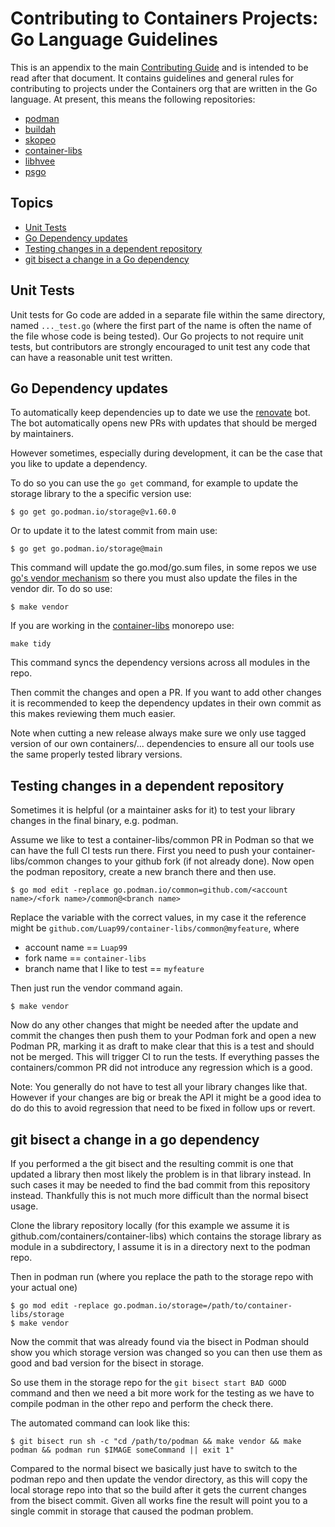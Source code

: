 # Contributing to Containers Projects: Go Language Guidelines

This is an appendix to the main [Contributing Guide](./CONTRIBUTING.md) and is intended to be read after that document.
It contains guidelines and general rules for contributing to projects under the Containers org that are written in the Go language.
At present, this means the following repositories:

- [podman](https://github.com/containers/podman)
- [buildah](https://github.com/containers/buildah)
- [skopeo](https://github.com/containers/skopeo)
- [container-libs](https://github.com/containers/container-libs)
- [libhvee](https://github.com/containers/libhvee)
- [psgo](https://github.com/containers/psgo)

## Topics

* [Unit Tests](#unit-tests)
* [Go Dependency updates](#go-dependency-updates)
* [Testing changes in a dependent repository](#testing-changes-in-a-dependent-repository)
* [git bisect a change in a Go dependency](#git-bisect-a-change-in-a-go-dependency)

## Unit Tests

Unit tests for Go code are added in a separate file within the same directory, named `..._test.go` (where the first part of the name is often the name of the file whose code is being tested).
Our Go projects to not require unit tests, but contributors are strongly encouraged to unit test any code that can have a reasonable unit test written.

## Go Dependency updates

To automatically keep dependencies up to date we use the [renovate](https://github.com/renovatebot/renovate) bot.
The bot automatically opens new PRs with updates that should be merged by maintainers.

However sometimes, especially during development, it can be the case that you like to update a dependency.

To do so you can use the `go get` command, for example to update the storage library to the a specific version use:
```
$ go get go.podman.io/storage@v1.60.0
```

Or to update it to the latest commit from main use:
```
$ go get go.podman.io/storage@main
```

This command will update the go.mod/go.sum files, in some repos we use [go's vendor mechanism](https://go.dev/ref/mod#vendoring)
so there you must also update the files in the vendor dir. To do so use:
```
$ make vendor
```

If you are working in the [container-libs](https://github.com/containers/container-libs) monorepo use:
```
make tidy
```
This command syncs the dependency versions across all modules in the repo.


Then commit the changes and open a PR. If you want to add other changes it is recommended to keep the
dependency updates in their own commit as this makes reviewing them much easier.

Note when cutting a new release always make sure we only use tagged version of our own containers/...
dependencies to ensure all our tools use the same properly tested library versions.

## Testing changes in a dependent repository

Sometimes it is helpful (or a maintainer asks for it) to test your library changes in the final binary, e.g. podman.

Assume we like to test a container-libs/common PR in Podman so that we can have the full CI tests run there.
First you need to push your container-libs/common changes to your github fork (if not already done).
Now open the podman repository, create a new branch there and then use.
```
$ go mod edit -replace go.podman.io/common=github.com/<account name>/<fork name>/common@<branch name>
```
Replace the variable with the correct values, in my case it the reference might be `github.com/Luap99/container-libs/common@myfeature`, where
 - account name == `Luap99`
 - fork name == `container-libs`
 - branch name that I like to test == `myfeature`

Then just run the vendor command again.
```
$ make vendor
```

Now do any other changes that might be needed after the update and commit the changes then push them
to your Podman fork and open a new Podman PR, marking it as draft to make clear that this is a test
and should not be merged. This will trigger CI to run the tests. If everything passes the
containers/common PR did not introduce any regression which is a good.

Note: You generally do not have to test all your library changes like that. However if your changes
are big or break the API it might be a good idea to do do this to avoid regression that need to be
fixed in follow ups or revert.

## git bisect a change in a go dependency

If you performed a the git bisect and the resulting commit is one that updated a library then most likely
the problem is in that library instead. In such cases it may be needed to find the bad commit from this
repository instead. Thankfully this is not much more difficult than the normal bisect usage.

Clone the library repository locally (for this example we assume it is github.com/containers/container-libs)
which contains the storage library as module in a subdirectory,
I assume it is in a directory next to the podman repo.

Then in podman run (where you replace the path to the storage repo with your actual one)
```
$ go mod edit -replace go.podman.io/storage=/path/to/container-libs/storage
$ make vendor
```

Now the commit that was already found via the bisect in Podman should show you which storage version
was changed so you can then use them as good and bad version for the bisect in storage.

So use them in the storage repo for the `git bisect start BAD GOOD` command and then we need a bit
more work for the testing as we have to compile podman in the other repo and perform the check there.

The automated command can look like this:
```
$ git bisect run sh -c "cd /path/to/podman && make vendor && make podman && podman run $IMAGE someCommand || exit 1"
```

Compared to the normal bisect we basically just have to switch to the podman repo and then update
the vendor directory, as this will copy the local storage repo into that so the build after it
gets the current changes from the bisect commit. Given all works fine the result will point you
to a single commit in storage that caused the podman problem.
